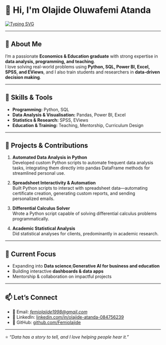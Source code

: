 # 👋 Hi, I'm Olajide Oluwafemi Atanda  

[![Typing SVG](https://readme-typing-svg.demolab.com?font=Fira+Code&size=25&pause=1000&color=0E75B6&width=700&lines=Data+Analyst;Python+Programmer;Educator;Generative+AI+Enthusiast;Researcher+%26+Trainer)](https://git.io/typing-svg)

---

## 🚀 About Me  
I’m a passionate **Economics & Education graduate** with strong expertise in **data analysis, programming, and teaching**.  
I love solving real-world problems using **Python, SQL, Power BI, Excel, SPSS, and EViews**, and I also train students and researchers in **data-driven decision making**.  

---

## 🔧 Skills & Tools  
- **Programming:** Python, SQL  
- **Data Analysis & Visualisation:** Pandas, Power BI, Excel  
- **Statistics & Research:** SPSS, EViews  
- **Education & Training:** Teaching, Mentorship, Curriculum Design  

---

## 📌 Projects & Contributions  
1. **Automated Data Analysis in Python**  
   Developed custom Python scripts to automate frequent data analysis tasks, integrating them directly into pandas DataFrame methods for streamlined personal use.

2. **Spreadsheet Interactivity & Automation**  
   Built Python scripts to interact with spreadsheet data—automating certificate creation, generating custom reports, and sending personalized emails.

3. **Differential Calculus Solver**  
   Wrote a Python script capable of solving differential calculus problems programmatically.

4. **Academic Statistical Analysis**  
   Did statistical analyses for clients, predominantly in academic research. 


---

## 🌱 Current Focus  
- Expanding into **Data science**,**Generative AI for business and education**  
- Building interactive **dashboards & data apps**  
- Mentorship & collaboration on impactful projects  

---

## 📫 Let’s Connect  
- 📧 Email: *femiolajide1998@gmail.com*  
- 💼 LinkedIn: [linkedin.com/in/olajide-atanda-084756239](www.linkedin.com/in/olajide-atanda-084756239)  
- 🐍 GitHub: [github.com/Femiolajide](https://github.com/Femiolajide)  

---
⭐️ *“Data has a story to tell, and I love helping people hear it.”*
